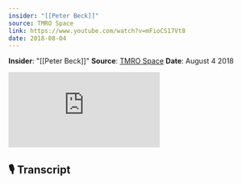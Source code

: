 ```yaml
---
insider: "[[Peter Beck]]"
source: TMRO Space
link: https://www.youtube.com/watch?v=mFioCS17Vt8
date: 2018-08-04
---
```


**Insider**: "[[Peter Beck]]"
**Source**: [TMRO Space](https://www.youtube.com/watch?v=mFioCS17Vt8)
**Date**: August 4 2018

<div class="responsive-video">
<iframe  src="https://www.youtube.com/embed/mFioCS17Vt8" title="TMRO:Space - The man behind Rocket Lab, Peter Beck" frameborder="0" allow="accelerometer; autoplay; clipboard-write; encrypted-media; gyroscope; picture-in-picture; web-share" referrerpolicy="strict-origin-when-cross-origin" allowfullscreen></iframe>
</div>

## 🎙️ Transcript
